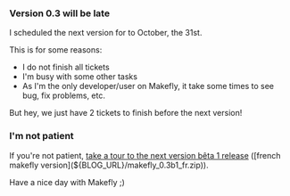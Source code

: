 ### Version 0.3 will be late

I scheduled the next version for to October, the 31st.

This is for some reasons:

  * I do not finish all tickets
  * I'm busy with some other tasks
  * As I'm the only developer/user on Makefly, it take some times to see bug, fix problems, etc.

But hey, we just have 2 tickets to finish before the next version!

### I'm not patient

If you're not patient, [take a tour to the next version bêta 1 release](${BLOG_URL}/makefly_0.3b1.zip) ([french makefly version](${BLOG_URL}/makefly_0.3b1_fr.zip)).

Have a nice day with Makefly ;)
